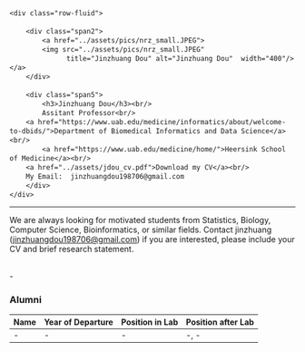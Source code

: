 

<div class="container">

    <div class="row-fluid">
        
        <div class="span2">
            <a href="../assets/pics/nrz_small.JPEG">
            <img src="../assets/pics/nrz_small.JPEG"
                  title="Jinzhuang Dou" alt="Jinzhuang Dou"  width="400"/></a>
        </div>

        <div class="span5">
            <h3>Jinzhuang Dou</h3><br/>
            Assitant Professor<br/>  	    
	    <a href="https://www.uab.edu/medicine/informatics/about/welcome-to-dbids/">Department of Biomedical Informatics and Data Science</a><br/>	     
            <a href="https://www.uab.edu/medicine/home/">Heersink School of Medicine</a><br/>	    
	    <a href="../assets/jdou_cv.pdf">Download my CV</a><br/>
	    My Email:  jinzhuangdou198706@gmail.com
        </div>
    </div>
</div>
<hr />

We are always looking for motivated students from Statistics, Biology, Computer Science, Bioinformatics, or similar fields.  Contact jinzhuang (jinzhuangdou198706@gmail.com) if you are interested, please include your CV and brief research statement.


<br/>
-
<br/>

### Alumni

Name | Year of Departure | Position in Lab | Position after Lab
:----|:------------------|:----------------|:------------------
- | - | - | -, -
